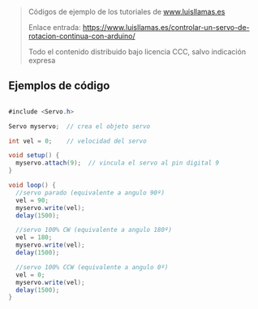 > Códigos de ejemplo de los tutoriales de www.luisllamas.es
>
> Enlace entrada: https://www.luisllamas.es/controlar-un-servo-de-rotacion-continua-con-arduino/
>
> Todo el contenido distribuido bajo licencia CCC, salvo indicación expresa


## Ejemplos de código
```csharp
#include <Servo.h>

Servo myservo;  // crea el objeto servo

int vel = 0;    // velocidad del servo

void setup() {
  myservo.attach(9);  // vincula el servo al pin digital 9
}

void loop() {
  //servo parado (equivalente a angulo 90º)
  vel = 90;
  myservo.write(vel);              
  delay(1500);    

  //servo 100% CW (equivalente a angulo 180º)
  vel = 180;
  myservo.write(vel);              
  delay(1500); 

  //servo 100% CCW (equivalente a angulo 0º)
  vel = 0;
  myservo.write(vel);              
  delay(1500); 
}
```


